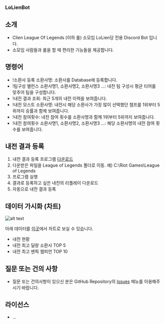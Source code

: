 
### LoLienBot
## 소개
* Clien League Of Legends (이하 롤) 소모임 LoLien당 전용 Discord Bot 입니다.
* 소모임 사람들과 롤을 할 때 편리한 기능들을 제공합니다.

## 명령어
* !소환사 등록 소환사명: 소환사를 Database에 등록합니다.
* !팀구성 밸런스 소환사명1, 소환사명2, 소환사명3 ...: 내전 팀 구성시 평균 티어를 맞추어 팀을 구성합니다.
* !내전 결과 조회: 최근 5개의 내전 이력을 보여줍니다.
* !내전 모스트 소환사명: 내전시 해당 소환사가 가장 많이 선택했던 챔프를 1위부터 5위까지 승률과 함께 보여줍니다.
* !내전 참여횟수: 내전 참여 횟수를 소환사명과 함께 1위부터 5위까지 보여줍니다.
* !내전 참여횟수 소환사명1, 소환사명2, 소환사명3 ...: 해당 소환사명의 내전 참여 횟수를 보여줍니다.

## 내전 결과 등록
1. 내전 결과 등록 프로그램 [다운로드](https://raw.githubusercontent.com/webgori/lolien-discord-bot/master/LoLien-Custom-Game-Auto-Register.exe)
2. 다운받은 파일을 League of Legends 폴더로 이동. 예) C:\Riot Games\League of Legends
3. 프로그램 실행
4. 결과로 등록하고 싶은 내전의 리플레이 다운로드
5. 자동으로 내전 결과 등록

## 데이터 가시화 (차트)
![alt text](https://raw.githubusercontent.com/webgori/lolien-discord-bot/master/preview_chart.JPG)

아래 데이터를 [이곳][grafana]에서 차트로 보실 수 있습니다.
* 내전 현황
* 내전 최고 딜량 소환사 TOP 5
* 내전 최고 밴픽 챔피언 TOP 10


## 질문 또는 건의 사항
* 질문 또는 건의사항이 있으신 분은 GitHub Repository의 [Issues][issues] 메뉴를 이용해주시기 바랍니다.

## 라이선스
* ...

[grafana]: http://grafana.webgori.kr
[issues]: https://github.com/webgori/lolien-discord-bot/issues